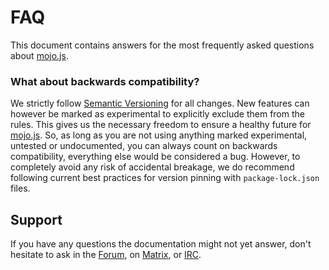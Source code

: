 
# FAQ

This document contains answers for the most frequently asked questions about [mojo.js](https://mojojs.org).

### What about backwards compatibility?

We strictly follow [Semantic Versioning](https://semver.org) for all changes. New features can however be marked as
experimental to explicitly exclude them from the rules. This gives us the necessary freedom to ensure a healthy future
for [mojo.js](https://mojojs.org). So, as long as you are not using anything marked experimental, untested or
undocumented, you can always count on backwards compatibility, everything else would be considered a bug. However, to
completely avoid any risk of accidental breakage, we do recommend following current best practices for version pinning
with `package-lock.json` files.

## Support

If you have any questions the documentation might not yet answer, don't hesitate to ask in the
[Forum](https://github.com/mojolicious/mojo.js/discussions), on [Matrix](https://matrix.to/#/#mojo:matrix.org), or
[IRC](https://web.libera.chat/#mojo).
